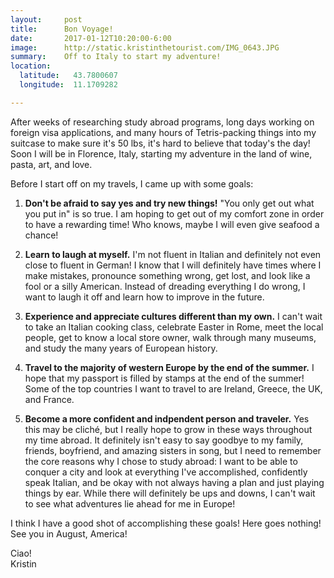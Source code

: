```yaml
---
layout:     post
title:      Bon Voyage!
date:       2017-01-12T10:20:00-6:00
image:      http://static.kristinthetourist.com/IMG_0643.JPG
summary:    Off to Italy to start my adventure!
location:
  latitude:   43.7800607
  longitude:  11.1709282

---
```


After weeks of researching study abroad programs, long days working on foreign visa applications, and many hours of Tetris-packing things into my suitcase to make sure it's 50 lbs, it's hard to believe that today's the day!  Soon I will be in Florence, Italy, starting my adventure in the land of wine, pasta, art, and love.

Before I start off on my travels, I came up with some goals:

1. **Don't be afraid to say yes and try new things!** "You only get out what you put in" is so true.  I am hoping to get out of my comfort zone in order to have a rewarding time!  Who knows, maybe I will even give seafood a chance!

2. **Learn to laugh at myself.** I'm not fluent in Italian and definitely not even close to fluent in German!  I know that I will definitely have times where I make mistakes, pronounce something wrong, get lost, and look like a fool or a silly American.  Instead of dreading everything I do wrong, I want to laugh it off and learn how to improve in the future.

3. **Experience and appreciate cultures different than my own.** I can't wait to take an Italian cooking class, celebrate Easter in Rome, meet the local people, get to know a local store owner, walk through many museums, and study the many years of European history.

4. **Travel to the majority of western Europe by the end of the summer.** I hope that my passport is filled by stamps at the end of the summer!  Some of the top countries I want to travel to are Ireland, Greece, the UK, and France.

5. **Become a more confident and indpendent person and traveler.** Yes this may be cliché, but I really hope to grow in these ways throughout my time abroad.  It definitely isn't easy to say goodbye to my family, friends, boyfriend, and amazing sisters in song, but I need to remember the core reasons why I chose to study abroad: I want to be able to conquer a city and look at everything I've accomplished, confidently speak Italian, and be okay with not always having a plan and just playing things by ear.  While there will definitely be ups and downs, I can't wait to see what adventures lie ahead for me in Europe!

I think I have a good shot of accomplishing these goals!  Here goes nothing!  See you in August, America!

Ciao! <br>
Kristin